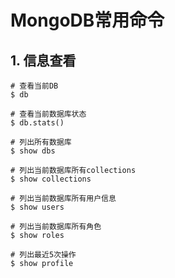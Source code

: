 # MongoDB常用命令



## 1. 信息查看

```shell
# 查看当前DB
$ db

# 查看当前数据库状态
$ db.stats()

# 列出所有数据库
$ show dbs

# 列出当前数据库所有collections
$ show collections

# 列出当前数据库所有用户信息
$ show users

# 列出当前数据库所有角色
$ show roles

# 列出最近5次操作
$ show profile

```

